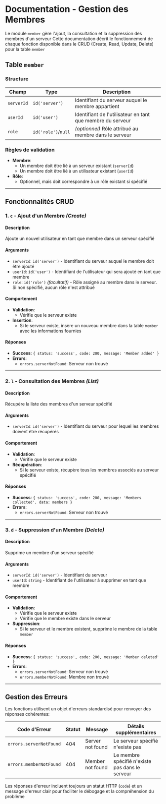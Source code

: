 # Documentation - Gestion des Membres

Le module `member` gère l'ajout, la consultation et la suppression des membres d'un serveur
Cette documentation décrit le fonctionnement de chaque fonction disponible dans le CRUD (Create, Read, Update, Delete) pour la table `member`

## Table `member`

### Structure

| Champ      | Type                | Description                                                |
| ---------- | ------------------- | ---------------------------------------------------------- |
| `serverId` | `id('server')`      | Identifiant du serveur auquel le membre appartient         |
| `userId`   | `id('user')`        | Identifiant de l'utilisateur en tant que membre du serveur |
| `role`     | `id('role')`/`null` | _(optionnel)_ Rôle attribué au membre dans le serveur      |

### Règles de validation

-   **Membre**:
    -   Un membre doit être lié à un serveur existant (`serverId`)
    -   Un membre doit être lié à un utilisateur existant (`userId`)
-   **Rôle**:
    -   Optionnel, mais doit correspondre à un rôle existant si spécifié

---

## Fonctionnalités CRUD

### 1. `c` - Ajout d'un Membre _(Create)_

#### Description

Ajoute un nouvel utilisateur en tant que membre dans un serveur spécifié

#### Arguments

-   `serverId`: `id('server')` - Identifiant du serveur auquel le membre doit être ajouté
-   `userId`: `id('user')` - Identifiant de l'utilisateur qui sera ajouté en tant que membre
-   `role`: `id('role')` _(facultatif)_ - Rôle assigné au membre dans le serveur. Si non spécifié, aucun rôle n'est attribué

#### Comportement

-   **Validation**:
    -   Vérifie que le serveur existe
-   **Insertion**:
    -   Si le serveur existe, insère un nouveau membre dans la table `member` avec les informations fournies

#### Réponses

-   **Success**: `{ status: 'success', code: 200, message: 'Member added' }`
-   **Errors**:
    -   `errors.serverNotFound`: Serveur non trouvé

---

### 2. `l` - Consultation des Membres _(List)_

#### Description

Récupère la liste des membres d'un serveur spécifié

#### Arguments

-   `serverId`: `id('server')` - Identifiant du serveur pour lequel les membres doivent être récupérés

#### Comportement

-   **Validation**:
    -   Vérifie que le serveur existe
-   **Récupération**:
    -   Si le serveur existe, récupère tous les membres associés au serveur spécifié

#### Réponses

-   **Success**: `{ status: 'success', code: 200, message: 'Members collected', data: members }`
-   **Errors**:
    -   `errors.serverNotFound`: Serveur non trouvé

---

### 3. `d` - Suppression d'un Membre _(Delete)_

#### Description

Supprime un membre d'un serveur spécifié

#### Arguments

-   `serverId`: `id('server')` - Identifiant du serveur
-   `userId`: `string` - Identifiant de l'utilisateur à supprimer en tant que membre

#### Comportement

-   **Validation**:
    -   Vérifie que le serveur existe
    -   Vérifie que le membre existe dans le serveur
-   **Suppression**:
    -   Si le serveur et le membre existent, supprime le membre de la table `member`

#### Réponses

-   **Success**: `{ status: 'success', code: 200, message: 'Member deleted' }`
-   **Errors**:
    -   `errors.serverNotFound`: Serveur non trouvé
    -   `errors.memberNotFound`: Membre non trouvé

---

## Gestion des Erreurs

Les fonctions utilisent un objet d'erreurs standardisé pour renvoyer des réponses cohérentes:

| Code d'Erreur           | Statut | Message          | Détails supplémentaires                         |
| ----------------------- | ------ | ---------------- | ----------------------------------------------- |
| `errors.serverNotFound` | 404    | Server not found | Le serveur spécifié n'existe pas                |
| `errors.memberNotFound` | 404    | Member not found | Le membre spécifié n'existe pas dans le serveur |

Les réponses d'erreur incluent toujours un statut HTTP (`code`) et un message d'erreur clair pour faciliter le débogage et la compréhension du problème
